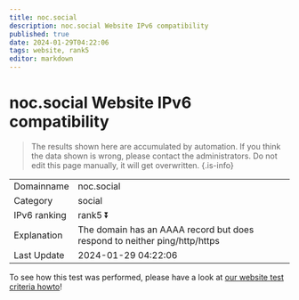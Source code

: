 ```yaml
---
title: noc.social
description: noc.social Website IPv6 compatibility
published: true
date: 2024-01-29T04:22:06
tags: website, rank5
editor: markdown
---
```


# noc.social Website IPv6 compatibility

> The results shown here are accumulated by automation. If you think the data shown is wrong, please contact the administrators. 
> Do not edit this page manually, it will get overwritten.
{.is-info}


|   |   |
| - | - |
| Domainname | noc.social
| Category | social |
| IPv6 ranking | rank5 :arrow_double_down: |
| Explanation | The domain has an AAAA record but does respond to neither ping/http/https |
| Last Update | 2024-01-29 04:22:06 |

To see how this test was performed, please have a look at [our website test criteria howto](/howto/testcriteria/website)!

